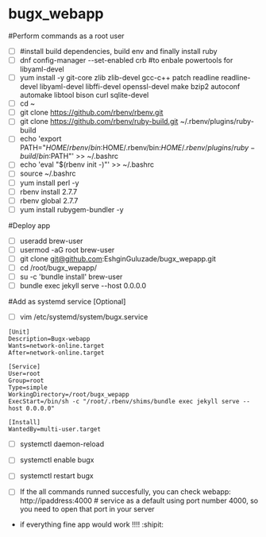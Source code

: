 # bugx_webapp

#Perform commands as a root user

- [ ] #install build dependencies, build env and finally install ruby 
- [ ] dnf config-manager --set-enabled crb	#to enbale powertools for libyaml-devel
- [ ] yum install -y git-core zlib zlib-devel gcc-c++ patch readline readline-devel libyaml-devel libffi-devel openssl-devel make bzip2 autoconf automake libtool bison curl sqlite-devel
- [ ] cd ~
- [ ] git clone https://github.com/rbenv/rbenv.git
- [ ] git clone https://github.com/rbenv/ruby-build.git ~/.rbenv/plugins/ruby-build
- [ ] echo 'export PATH="$HOME/rbenv/bin:$HOME/.rbenv/bin:$HOME/.rbenv/plugins/ruby-build/bin:$PATH"' >> ~/.bashrc
- [ ] echo 'eval "$(rbenv init -)"' >> ~/.bashrc
- [ ] source ~/.bashrc
- [ ] yum install perl -y
- [ ] rbenv install 2.7.7
- [ ] rbenv global 2.7.7
- [ ] yum install rubygem-bundler -y

#Deploy app

- [ ] useradd brew-user
- [ ] usermod -aG root brew-user
- [ ] git clone git@github.com:EshginGuluzade/bugx_wepapp.git
- [ ] cd /root/bugx_wepapp/
- [ ] su -c 'bundle install' brew-user
- [ ] bundle exec jekyll serve --host 0.0.0.0

#Add as systemd service [Optional]

- [ ] vim /etc/systemd/system/bugx.service
```
[Unit]
Description=Bugx-webapp
Wants=network-online.target
After=network-online.target

[Service]
User=root
Group=root
Type=simple
WorkingDirectory=/root/bugx_wepapp
ExecStart=/bin/sh -c "/root/.rbenv/shims/bundle exec jekyll serve --host 0.0.0.0"

[Install]
WantedBy=multi-user.target
```

- [ ] systemctl daemon-reload
- [ ] systemctl enable bugx
- [ ] systemctl restart bugx

- [ ] If the all commands runned succesfully, you can check webapp:
http://ipaddress:4000 # service as a default using port number 4000, so you need to open that port in your server
- if everything fine app would work !!!! :shipit: